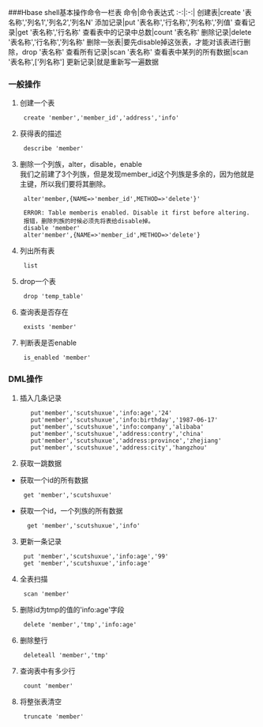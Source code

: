 
###Hbase shell基本操作命令一栏表
命令|命令表达式
:-:|:-:|
创建表|create '表名称','列名1','列名2','列名N'
添加记录|put '表名称','行名称','列名称','列值'
查看记录|get '表名称','行名称'
查看表中的记录中总数|count '表名称'
删除记录|delete '表名称','行名称','列名称'
删除一张表|要先disable掉这张表，才能对该表进行删除，drop '表名称'
查看所有记录|scan '表名称'
查看表中某列的所有数据|scan '表名称',['列名称']
更新记录|就是重新写一遍数据

### 一般操作
1. 创建一个表  

        create 'member','member_id','address','info'

2. 获得表的描述  

        describe 'member'

3. 删除一个列族，alter，disable，enable  
我们之前建了3个列族，但是发现member_id这个列族是多余的，因为他就是主键，所以我们要将其删除。   

        alter'member,{NAME=>'member_id',METHOD=>'delete'}'

        ERROR: Table memberis enabled. Disable it first before altering.
        报错，删除列族的时候必须先将表给disable掉。
        disable 'member'
        alter'member',{NAME=>'member_id',METHOD=>'delete'}

4. 列出所有表  

        list

5. drop一个表  

        drop 'temp_table'

6. 查询表是否存在  

        exists 'member'

7. 判断表是否enable  

        is_enabled 'member'

### DML操作

1. 插入几条记录  

          put'member','scutshuxue','info:age','24'
          put'member','scutshuxue','info:birthday','1987-06-17'
          put'member','scutshuxue','info:company','alibaba'
          put'member','scutshuxue','address:contry','china'
          put'member','scutshuxue','address:province','zhejiang'
          put'member','scutshuxue','address:city','hangzhou'

2. 获取一跳数据  
  +  获取一个id的所有数据

          get 'member','scutshuxue'
  + 获取一个id，一个列族的所有数据

          get 'member','scutshuxue','info'
3. 更新一条记录

        put 'member','scutshuxue','info:age','99'
        get 'member','scutshuxue','info:age'
4. 全表扫描

        scan 'member'
5. 删除id为tmp的值的'info:age'字段

        delete 'member','tmp','info:age'
6. 删除整行

        deleteall 'member','tmp'
7. 查询表中有多少行

        count 'member'
8. 将整张表清空

        truncate 'member'

